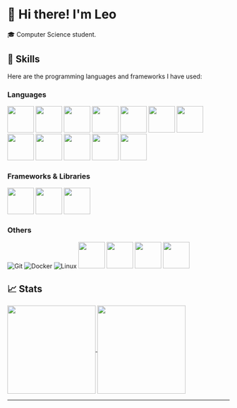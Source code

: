 # 👋 Hi there! I'm Leo

🎓 Computer Science student.
<!--
## ⚡About me

🎓 I am Leo Benítez Labit, a Front End Web Developer (specializing in React Applications) and a Top Rated Freelancer on Upwork. I am also Pursuing my Bachelor in Computer Science & Engineering and will graduate in mid-2022.

👨‍💻 I enjoy contributing to Open Source Projects and have contributed to several Gigantic Organizations including, Material UI, Microsoft, Amazon, Webhint, and countless others. I am really enthusiastic about learning new technology. In 2021, I learned Next.js, Progressive Web App (PWA), GraphQL, Micro-Frontend Architecture and Blockchain development & DApps. I got started with Freelancing and Blogging quite recently and made a name for myself.

🎸 Outside the world of tech too, I enjoy pushing myself to develop new skills. My hobbies range from guitar, break dancing (hip-hop), sketching, and touch typing to some whacky ones like writing with my left hand.

📚 I also love reading books on personal development & financial literacy. My favorite ones are The Compound Effect by Darren Hardy in the genre of personal development and Rich Dad Poor Dad by Robert Kiyosaki in the genre of financial literacy.

✈️ I love traveling too. I have been on solo trips to Bhutan in 2018 and to Hyderabad, India in 2021.

-->
## 🔧 Skills

Here are the programming languages and frameworks I have used:

### Languages
<img src="https://github.com/bablubambal/All_logo_and_pictures/blob/main/programming%20languages/python.svg" width="60"> <img src="https://github.com/bablubambal/All_logo_and_pictures/blob/main/programming%20languages/javascript.svg" width="60"> <img src="https://github.com/bablubambal/All_logo_and_pictures/blob/main/programming%20languages/java.svg" width="60"> <img src="https://github.com/bablubambal/All_logo_and_pictures/blob/main/others/git.svg" width="60"> <img src="https://github.com/bablubambal/All_logo_and_pictures/blob/main/others/html.svg" width="60"> <img src="https://github.com/bablubambal/All_logo_and_pictures/blob/main/others/css.svg" width="60"> <img src="https://github.com/bablubambal/All_logo_and_pictures/blob/main/programming%20languages/c.svg" width="60"> <img src="https://github.com/bablubambal/All_logo_and_pictures/blob/main/programming%20languages/c%23.svg" width="60"> <img src="https://github.com/bablubambal/All_logo_and_pictures/blob/main/programming%20languages/c%2B%2B.svg" width="60"> <img src="https://github.com/bablubambal/All_logo_and_pictures/blob/main/programming%20languages/kotlin.svg" width="60"> <img src="https://github.com/bablubambal/All_logo_and_pictures/blob/main/programming%20languages/typescript.svg" width="60"> 
<img src="C:/Users/LBL/Downloads/Erlang.svg" width="60"> 

### Frameworks & Libraries
<img src="https://github.com/bablubambal/All_logo_and_pictures/blob/main/frameworks/jquery.svg" width="60"> <img src="https://github.com/bablubambal/All_logo_and_pictures/blob/main/frameworks/nodejs.svg" width="60"> <img src="https://github.com/bablubambal/All_logo_and_pictures/blob/main/frameworks/vuejs.svg" width="60">


### Others
![Git](https://img.shields.io/badge/Git-F05032?style=for-the-badge&logo=git&logoColor=white)
![Docker](https://img.shields.io/badge/Docker-2496ED?style=for-the-badge&logo=docker&logoColor=white)
![Linux](https://img.shields.io/badge/Linux-FCC624?style=for-the-badge&logo=linux&logoColor=black)
<img src="https://github.com/bablubambal/All_logo_and_pictures/blob/main/cloud/docker.svg" width="60">
<img src="https://github.com/bablubambal/All_logo_and_pictures/blob/main/databases/postgresql.svg" width="60">
<img src="https://github.com/bablubambal/All_logo_and_pictures/blob/main/ides/android-studio.svg" width="60">
<img src="https://github.com/bablubambal/All_logo_and_pictures/blob/main/databases/postgresql.svg" width="60">


## 📈 Stats
<a href="https://github.com/anuraghazra/github-readme-stats">
  <img height=200 align="center" src="https://github-readme-stats.vercel.app/api?username=leobelab&theme=radical" />
</a>
<a href="https://github.com/anuraghazra/convoychat">
  <img height=200 align="center" src="https://github-readme-stats.vercel.app/api/top-langs?username=leobelab&layout=compact&langs_count=8&card_width=300&theme=radical" />
</a>

---


<!--
**leobelab/leobelab** is a ✨ _special_ ✨ repository because its `README.md` (this file) appears on your GitHub profile.

Here are some ideas to get you started:

- 🔭 I’m currently working on ...
- 🌱 I’m currently learning ...
- 👯 I’m looking to collaborate on ...
- 🤔 I’m looking for help with ...
- 💬 Ask me about ...
- 📫 How to reach me: ...
- 😄 Pronouns: ...
- ⚡ Fun fact: ...
-->
